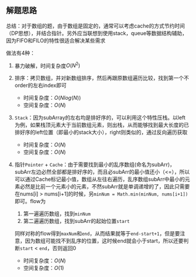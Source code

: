 ## 解题思路
总结：对于数组的题，由于数组是固定的，通常可以考虑cache的方式节约时间（DP思想），并结合指针。另外应当联想到使用stack，queue等数据结构辅助，因为FIFO和FILO的特性很适合解决某些需求

做法有4种：

1. 暴力破解，时间复杂度$O(N^2)$
2. 排序：拷贝数组，并对新数组排序，然后再跟原数组遍历比较，找到第一个不order的左右index即可
    + 时间复杂度：$O(Nlog(N))$
    + 空间复杂度：$O(N)$
3. `Stack`：因为subArray的左右均是排好序的，可以利用这个特性压栈。以left为例，如果栈顶元素大于当前数组元素，则出栈，从而能够找到最大长度的已排好序的left位置（即最小的stack大小），right则类似的，通过反向遍历获取
    + 时间复杂度：$O(N)$
    + 空间复杂度：$O(N)$
4. 指针`Pointer` + `Cache`：由于需要找到最小的乱序数组(命名为subArr)，subArr左边必然全部都是排好序的，而且必subArr的最小值还小（<=），所以可以通过Cache标记最小值，数组从左往右遍历，乱序数组subArr中最小的元素必然是比前一个元素小的元素，不然subArr就是单调递增的了，因此只需要在nums[i] > nums[i+1]的时候，另`minNum = Math.min(minNum, nums[i+1])`即可。flow为
   1. 第一遍遍历数组，找到`minNum`
   2. 第二遍遍历数组，找到subArr的起始位置`start`
    
    同样对称的flow得到`maxNum`和`end`，从而结果就等于`end-start+1`，但是要注意，因为数组可能找不到乱序的位置，这时候end就会小于start，所以还要判断`start` < `end`，否则返回0
    + 时间复杂度：$O(N)$
    + 空间复杂度：$O(1)$
